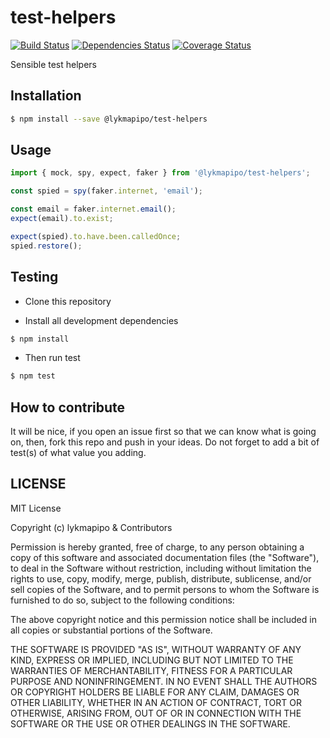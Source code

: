 # test-helpers

[![Build Status](https://travis-ci.org/lykmapipo/test-helpers.svg?branch=master)](https://travis-ci.org/lykmapipo/test-helpers)
[![Dependencies Status](https://david-dm.org/lykmapipo/test-helpers.svg?style=flat-square)](https://david-dm.org/lykmapipo/test-helpers)
[![Coverage Status](https://coveralls.io/repos/github/lykmapipo/test-helpers/badge.svg?branch=master)](https://coveralls.io/github/lykmapipo/test-helpers?branch=master)

Sensible test helpers

## Installation

```sh
$ npm install --save @lykmapipo/test-helpers
```

## Usage
```js
import { mock, spy, expect, faker } from '@lykmapipo/test-helpers';

const spied = spy(faker.internet, 'email');

const email = faker.internet.email();
expect(email).to.exist;

expect(spied).to.have.been.calledOnce;
spied.restore();
```

## Testing

- Clone this repository

- Install all development dependencies

```sh
$ npm install
```

- Then run test

```sh
$ npm test
```

## How to contribute

It will be nice, if you open an issue first so that we can know what is going on, then, fork this repo and push in your ideas. Do not forget to add a bit of test(s) of what value you adding.

## LICENSE

MIT License

Copyright (c) lykmapipo & Contributors

Permission is hereby granted, free of charge, to any person obtaining a copy of this software and associated documentation files (the "Software"), to deal in the Software without restriction, including without limitation the rights to use, copy, modify, merge, publish, distribute, sublicense, and/or sell copies of the Software, and to permit persons to whom the Software is furnished to do so, subject to the following conditions:

The above copyright notice and this permission notice shall be included in all copies or substantial portions of the Software.

THE SOFTWARE IS PROVIDED "AS IS", WITHOUT WARRANTY OF ANY KIND, EXPRESS OR IMPLIED, INCLUDING BUT NOT LIMITED TO THE WARRANTIES OF MERCHANTABILITY, FITNESS FOR A PARTICULAR PURPOSE AND NONINFRINGEMENT. IN NO EVENT SHALL THE AUTHORS OR COPYRIGHT HOLDERS BE LIABLE FOR ANY CLAIM, DAMAGES OR OTHER LIABILITY, WHETHER IN AN ACTION OF CONTRACT, TORT OR OTHERWISE, ARISING FROM, OUT OF OR IN CONNECTION WITH THE SOFTWARE OR THE USE OR OTHER DEALINGS IN THE SOFTWARE.
